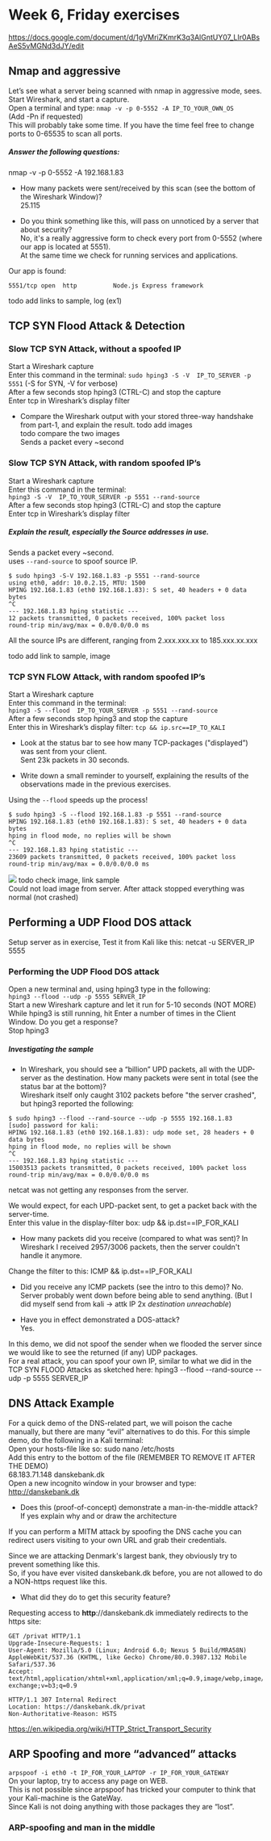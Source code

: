 # Week 6, Friday exercises
https://docs.google.com/document/d/1gVMriZKmrK3q3AlGntUY07_LIr0ABsAeS5vMGNd3dJY/edit

## Nmap and aggressive

Let’s see what a server being scanned with nmap in aggressive mode, sees.  
Start Wireshark, and start a capture.  
Open a terminal and type: `nmap -v -p 0-5552 -A IP_TO_YOUR_OWN_OS`  
(Add -Pn if requested)  
This will probably take some time. If you have the time feel free to change ports to 0-65535 to scan all ports.  

##### Answer the following questions:  
nmap -v -p 0-5552 -A 192.168.1.83  

- How many packets were sent/received by this scan (see the bottom of the Wireshark Window)?  
25.115

- Do you think something like this, will pass on unnoticed by a server that about security?  
No, it's a really aggressive form to check every port from 0-5552 (where our app is located at 5551).  
At the same time we check for running services and applications.  

Our app is found: 
```
5551/tcp open  http          Node.js Express framework
```

todo add links to sample, log (ex1)  

## TCP SYN Flood Attack & Detection

### Slow TCP SYN Attack, without a spoofed IP  

Start a Wireshark capture  
Enter this command in the terminal: `sudo hping3 -S -V  IP_TO_SERVER -p 5551` (-S for SYN, -V for verbose)  
After a few seconds stop hping3 (CTRL-C) and stop the capture  
Enter tcp in Wireshark’s display filter  
- Compare the Wireshark output with your stored three-way handshake from part-1, and explain the result.  todo add images  
todo compare the two images  
Sends a packet every ~second

### Slow TCP SYN Attack, with random spoofed IP’s

Start a Wireshark capture  
Enter this command in the terminal:  
`hping3 -S -V  IP_TO_YOUR_SERVER -p 5551 --rand-source`  
After a few seconds stop hping3 (CTRL-C) and stop the capture  
Enter tcp in Wireshark’s display filter  

##### Explain the result, especially the Source addresses in use.  
Sends a packet every ~second.  
uses `--rand-source` to spoof source IP.  

```
$ sudo hping3 -S-V 192.168.1.83 -p 5551 --rand-source
using eth0, addr: 10.0.2.15, MTU: 1500
HPING 192.168.1.83 (eth0 192.168.1.83): S set, 40 headers + 0 data bytes
^C
--- 192.168.1.83 hping statistic ---
12 packets transmitted, 0 packets received, 100% packet loss
round-trip min/avg/max = 0.0/0.0/0.0 ms
```  

All the source IPs are different, ranging from 2.xxx.xxx.xx to 185.xxx.xx.xxx  

todo add link to sample, image  

### TCP SYN FLOW Attack, with random spoofed IP’s  

Start a Wireshark capture  
Enter this command in the terminal:  
`hping3 -S --flood  IP_TO_YOUR_SERVER -p 5551 --rand-source`  
After a few seconds stop hping3 and stop the capture  
Enter this in Wireshark’s display filter: `tcp && ip.src==IP_TO_KALI`  


- Look at the status bar to see how many TCP-packages ("displayed”) was sent from your client.  
Sent 23k packets in 30 seconds.

- Write down a small reminder to yourself, explaining the results of the observations made in the previous exercises.  

Using the `--flood` speeds up the process!  

```
$ sudo hping3 -S --flood 192.168.1.83 -p 5551 --rand-source
HPING 192.168.1.83 (eth0 192.168.1.83): S set, 40 headers + 0 data bytes
hping in flood mode, no replies will be shown
^C
--- 192.168.1.83 hping statistic ---
23609 packets transmitted, 0 packets received, 100% packet loss
round-trip min/avg/max = 0.0/0.0/0.0 ms
```  
![](files/ServerDDOS.PNG) todo check image, link sample  
Could not load image from server. After attack stopped everything was normal (not crashed)


## Performing a UDP Flood DOS attack  

Setup server as in exercise, Test it from Kali like this:   netcat -u SERVER_IP 5555  


### Performing the UDP Flood DOS attack  


Open a new terminal and, using hping3 type in the following:  
`hping3 --flood --udp -p 5555 SERVER_IP`  
Start a new Wireshark capture and let it run for 5-10 seconds (NOT MORE)  
While hping3 is still running, hit Enter a number of times in the Client Window. Do you get a response?  
Stop hping3  

##### Investigating the sample 
- In Wireshark, you should see a “billion” UPD packets, all with the UDP-server as the destination. How many packets were sent in total (see the status bar at the bottom)?  
Wireshark itself only caught 3102 packets before "the server crashed", but hping3 reported the following:

```
$ sudo hping3 --flood --rand-source --udp -p 5555 192.168.1.83
[sudo] password for kali: 
HPING 192.168.1.83 (eth0 192.168.1.83): udp mode set, 28 headers + 0 data bytes
hping in flood mode, no replies will be shown
^C
--- 192.168.1.83 hping statistic ---
15003513 packets transmitted, 0 packets received, 100% packet loss
round-trip min/avg/max = 0.0/0.0/0.0 ms
```

netcat was not getting any responses from the server.  

We would expect, for each UPD-packet sent, to get a packet back with the server-time.  
Enter this value in the display-filter box: udp && ip.dst==IP_FOR_KALI  

- How many packets did you receive (compared to what was sent)?
In Wireshark I received 2957/3006 packets, then the server couldn't handle it anymore.

Change the filter to this: ICMP && ip.dst==IP_FOR_KALI  
- Did you receive any ICMP packets (see the intro to this demo)?
No. Server probably went down before being able to send anything.  (But I did myself send from kali -> attk IP 2x *destination unreachable*)  


- Have you in effect demonstrated a DOS-attack?  
Yes.  

In this demo, we did not spoof the sender when we flooded the server since we would like to see the returned (if any) UDP packages.  
For a real attack, you can spoof your own IP, similar to what we did in the TCP SYN FLOOD Attacks as sketched here:  hping3 --flood --rand-source --udp -p 5555 SERVER_IP  

## DNS Attack Example

For a quick demo of the DNS-related part, we will poison the cache manually, but there are many “evil” alternatives to do this. For this simple demo, do the following in a Kali terminal:  
Open your hosts-file like so: sudo nano /etc/hosts   
Add this entry to the bottom of the file (REMEMBER TO REMOVE IT AFTER THE DEMO)  
68.183.71.148 danskebank.dk  
Open a new incognito window in your browser and type: http://danskebank.dk  
- Does this (proof-of-concept) demonstrate a  man-in-the-middle attack? If yes explain why and or draw the architecture  

If you can perform a MITM attack by spoofing the DNS cache you can redirect users visiting <homepage> to your own URL and grab their credentials.  


Since we are attacking Denmark's largest bank, they obviously try to prevent something like this.  
So, if you have ever visited danskebank.dk before, you are not allowed to do a NON-https request like this.  
- What did they do to get this security feature?  

Requesting access to **http**://danskebank.dk immediately redirects to the https site:
```
GET /privat HTTP/1.1
Upgrade-Insecure-Requests: 1
User-Agent: Mozilla/5.0 (Linux; Android 6.0; Nexus 5 Build/MRA58N) AppleWebKit/537.36 (KHTML, like Gecko) Chrome/80.0.3987.132 Mobile Safari/537.36
Accept: text/html,application/xhtml+xml,application/xml;q=0.9,image/webp,image/apng,*/*;q=0.8,application/signed-exchange;v=b3;q=0.9
```  

```
HTTP/1.1 307 Internal Redirect
Location: https://danskebank.dk/privat
Non-Authoritative-Reason: HSTS
```  
https://en.wikipedia.org/wiki/HTTP_Strict_Transport_Security  

##  ARP Spoofing and more “advanced” attacks

`arpspoof -i eth0 -t IP_FOR_YOUR_LAPTOP -r IP_FOR_YOUR_GATEWAY`  
On your laptop, try to access any page on WEB.  
This is not possible since arpspoof has tricked your computer to think that your Kali-machine is the GateWay.  
Since Kali is not doing anything with those packages they are “lost”.  

### ARP-spoofing and man in the middle




















